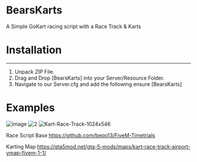 # BearsKarts
A Simple GoKart racing script with a Race Track &amp; Karts


# Installation

---------------

1) Unpack ZIP File.
2) Drag and Drop [BearsKarts] into your Server/Resource Folder.
3) Navigate to our Server.cfg and add the following ensure [BearsKarts]


# Examples
![image](https://user-images.githubusercontent.com/112611821/230702358-68772a8f-0c70-4b6f-9828-0cac0eb29d21.png)
![2](https://user-images.githubusercontent.com/112611821/230702361-b17cb5e0-bcc6-441b-abc1-650ba0d63bfb.png)
![Kart-Race-Track-1024x546](https://user-images.githubusercontent.com/112611821/230702365-e05d330e-6eb7-4d9e-a824-6ce4664fa4af.png)






Race Script Base
https://github.com/bepo13/FiveM-Timetrials

Karting Map
https://gta5mod.net/gta-5-mods/maps/kart-race-track-airport-ymap-fivem-1-1/





